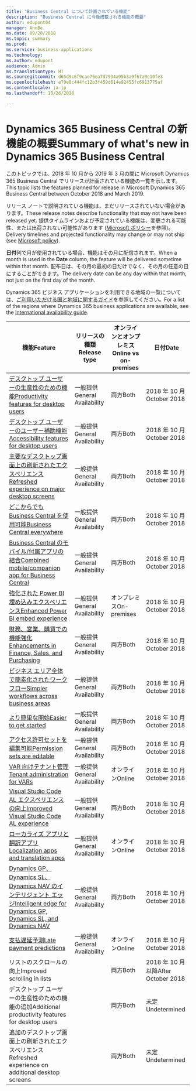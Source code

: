 ```yaml
---
title: "Business Central について計画されている機能"
description: "Business Central に今後搭載される機能の概要"
author: edupont04
manager: AnnBe
ms.date: 09/20/2018
ms.topic: summary
ms.prod: 
ms.service: business-applications
ms.technology: 
ms.author: edupont
audience: Admin
ms.translationtype: HT
ms.sourcegitcommit: d65d9c6f9cae75ea7d7934a95b3a9f67a9e10fe3
ms.openlocfilehash: e79e0c444fc12b3f459d614e92455fc6913775af
ms.contentlocale: ja-jp
ms.lasthandoff: 10/26/2018

---
```

# <a name="summary-of-whats-new-in-dynamics-365-business-central"></a><span data-ttu-id="c994c-103">Dynamics 365 Business Central の新機能の概要</span><span class="sxs-lookup"><span data-stu-id="c994c-103">Summary of what's new in Dynamics 365 Business Central</span></span>

<span data-ttu-id="c994c-104">このトピックでは、2018 年 10 月から 2019 年 3 月の間に Microsoft Dynamics 365 Business Central でリリースが計画されている機能の一覧を示します。</span><span class="sxs-lookup"><span data-stu-id="c994c-104">This topic lists the features planned for release in Microsoft Dynamics 365 Business Central between October 2018 and March 2019.</span></span>

<span data-ttu-id="c994c-105">リリース ノートで説明されている機能は、まだリリースされていない場合があります。</span><span class="sxs-lookup"><span data-stu-id="c994c-105">These release notes describe functionality that may not have been released yet.</span></span> <span data-ttu-id="c994c-106">提供タイムラインおよび予定されている機能は、変更される可能性、または出荷されない可能性があります ([Microsoft ポリシー](https://go.microsoft.com/fwlink/p/?linkid=2007332)を参照)。</span><span class="sxs-lookup"><span data-stu-id="c994c-106">Delivery timelines and projected functionality may change or may not ship (see [Microsoft policy](https://go.microsoft.com/fwlink/p/?linkid=2007332)).</span></span>

<span data-ttu-id="c994c-107">**日付**列で月が使用されている場合、機能はその月に配信されます。</span><span class="sxs-lookup"><span data-stu-id="c994c-107">When a month is used in the **Date** column, the feature will be delivered sometime within that month.</span></span> <span data-ttu-id="c994c-108">配布日は、その月の最初の日だけでなく、その月の任意の日にすることができます。</span><span class="sxs-lookup"><span data-stu-id="c994c-108">The delivery date can be any day within that month, not just on the first day of the month.</span></span>

<span data-ttu-id="c994c-109">Dynamics 365 ビジネス アプリケーションを利用できる地域の一覧については、[ご利用いただける国と地域に関するガイド](https://aka.ms/dynamics_365_international_availability_deck)を参照してください。</span><span class="sxs-lookup"><span data-stu-id="c994c-109">For a list of the regions where Dynamics 365 business applications are available, see the [International availability guide](https://aka.ms/dynamics_365_international_availability_deck).</span></span>


| <span data-ttu-id="c994c-110">機能</span><span class="sxs-lookup"><span data-stu-id="c994c-110">Feature</span></span> | <span data-ttu-id="c994c-111">リリースの種類</span><span class="sxs-lookup"><span data-stu-id="c994c-111">Release type</span></span> | <span data-ttu-id="c994c-112">オンラインとオンプレミス</span><span class="sxs-lookup"><span data-stu-id="c994c-112">Online vs on-premises</span></span> |<span data-ttu-id="c994c-113">日付</span><span class="sxs-lookup"><span data-stu-id="c994c-113">Date</span></span> |
|------------|----------|--------|--------|
| [<span data-ttu-id="c994c-114">デスクトップ ユーザーの生産性のための機能</span><span class="sxs-lookup"><span data-stu-id="c994c-114">Productivity features for desktop users</span></span>](high-productivity-user-experience.md) | <span data-ttu-id="c994c-115">一般提供</span><span class="sxs-lookup"><span data-stu-id="c994c-115">General Availability</span></span> | <span data-ttu-id="c994c-116">両方</span><span class="sxs-lookup"><span data-stu-id="c994c-116">Both</span></span> |<span data-ttu-id="c994c-117">2018 年 10 月</span><span class="sxs-lookup"><span data-stu-id="c994c-117">October 2018</span></span>  |
| [<span data-ttu-id="c994c-118">デスクトップ ユーザーのユーザー補助機能</span><span class="sxs-lookup"><span data-stu-id="c994c-118">Accessibility features for desktop users</span></span>](/business-applications-release-notes/october18/dynamics365-business-central/high-productivity-user-experience#accessibility) |  <span data-ttu-id="c994c-119">一般提供</span><span class="sxs-lookup"><span data-stu-id="c994c-119">General Availability</span></span> | <span data-ttu-id="c994c-120">両方</span><span class="sxs-lookup"><span data-stu-id="c994c-120">Both</span></span>   |<span data-ttu-id="c994c-121">2018 年 10 月</span><span class="sxs-lookup"><span data-stu-id="c994c-121">October 2018</span></span>  |
| [<span data-ttu-id="c994c-122">主要なデスクトップ画面上の刷新されたエクスペリエンス</span><span class="sxs-lookup"><span data-stu-id="c994c-122">Refreshed experience on major desktop screens</span></span>](/business-applications-release-notes/october18/dynamics365-business-central/high-productivity-user-experience#refreshed-desktop-experience) |  <span data-ttu-id="c994c-123">一般提供</span><span class="sxs-lookup"><span data-stu-id="c994c-123">General Availability</span></span> | <span data-ttu-id="c994c-124">両方</span><span class="sxs-lookup"><span data-stu-id="c994c-124">Both</span></span> | <span data-ttu-id="c994c-125">2018 年 10 月</span><span class="sxs-lookup"><span data-stu-id="c994c-125">October 2018</span></span>  |
| [<span data-ttu-id="c994c-126">どこからでも Business Central を使用可能</span><span class="sxs-lookup"><span data-stu-id="c994c-126">Business Central everywhere</span></span>](business-central-everywhere.md)|  <span data-ttu-id="c994c-127">一般提供</span><span class="sxs-lookup"><span data-stu-id="c994c-127">General Availability</span></span>  | <span data-ttu-id="c994c-128">両方</span><span class="sxs-lookup"><span data-stu-id="c994c-128">Both</span></span> |<span data-ttu-id="c994c-129">2018 年 10 月</span><span class="sxs-lookup"><span data-stu-id="c994c-129">October 2018</span></span>  |
| [<span data-ttu-id="c994c-130">Business Central のモバイル/付属アプリの結合</span><span class="sxs-lookup"><span data-stu-id="c994c-130">Combined mobile/companion app for Business Central</span></span>](/business-applications-release-notes/october18/dynamics365-business-central/high-productivity-user-experience#access-from-anywhere) |  <span data-ttu-id="c994c-131">一般提供</span><span class="sxs-lookup"><span data-stu-id="c994c-131">General Availability</span></span> | <span data-ttu-id="c994c-132">両方</span><span class="sxs-lookup"><span data-stu-id="c994c-132">Both</span></span> |<span data-ttu-id="c994c-133">2018 年 10 月</span><span class="sxs-lookup"><span data-stu-id="c994c-133">October 2018</span></span>    |
| [<span data-ttu-id="c994c-134">強化された Power BI 埋め込みエクスペリエンス</span><span class="sxs-lookup"><span data-stu-id="c994c-134">Enhanced Power BI embed experience</span></span>](enhanced-power-bi-embed-experience.md)  | <span data-ttu-id="c994c-135">一般提供</span><span class="sxs-lookup"><span data-stu-id="c994c-135">General Availability</span></span>    | <span data-ttu-id="c994c-136">オンプレミス</span><span class="sxs-lookup"><span data-stu-id="c994c-136">On-premises</span></span> |<span data-ttu-id="c994c-137">2018 年 10 月</span><span class="sxs-lookup"><span data-stu-id="c994c-137">October 2018</span></span>   |
| [<span data-ttu-id="c994c-138">財務、営業、購買での機能強化</span><span class="sxs-lookup"><span data-stu-id="c994c-138">Enhancements in Finance, Sales, and Purchasing</span></span>](finance-sales-purchases-enhancements.md)  | <span data-ttu-id="c994c-139">一般提供</span><span class="sxs-lookup"><span data-stu-id="c994c-139">General Availability</span></span>    | <span data-ttu-id="c994c-140">両方</span><span class="sxs-lookup"><span data-stu-id="c994c-140">Both</span></span> |<span data-ttu-id="c994c-141">2018 年 10 月</span><span class="sxs-lookup"><span data-stu-id="c994c-141">October 2018</span></span>   |
| [<span data-ttu-id="c994c-142">ビジネス エリア全体で簡素化されたワークフロー</span><span class="sxs-lookup"><span data-stu-id="c994c-142">Simpler workflows across business areas</span></span>](simpler-workflows-across-business-areas.md)| <span data-ttu-id="c994c-143">一般提供</span><span class="sxs-lookup"><span data-stu-id="c994c-143">General Availability</span></span>    | <span data-ttu-id="c994c-144">両方</span><span class="sxs-lookup"><span data-stu-id="c994c-144">Both</span></span> |<span data-ttu-id="c994c-145">2018 年 10 月</span><span class="sxs-lookup"><span data-stu-id="c994c-145">October 2018</span></span>   |
| [<span data-ttu-id="c994c-146">より簡単な開始</span><span class="sxs-lookup"><span data-stu-id="c994c-146">Easier to get started</span></span>](easier-to-get-started.md)| <span data-ttu-id="c994c-147">一般提供</span><span class="sxs-lookup"><span data-stu-id="c994c-147">General Availability</span></span>    | <span data-ttu-id="c994c-148">両方</span><span class="sxs-lookup"><span data-stu-id="c994c-148">Both</span></span> |<span data-ttu-id="c994c-149">2018 年 10 月</span><span class="sxs-lookup"><span data-stu-id="c994c-149">October 2018</span></span>   |
| [<span data-ttu-id="c994c-150">アクセス許可セットを編集可能</span><span class="sxs-lookup"><span data-stu-id="c994c-150">Permission sets are editable</span></span>](editablepermissionsets.md)| <span data-ttu-id="c994c-151">一般提供</span><span class="sxs-lookup"><span data-stu-id="c994c-151">General Availability</span></span>    | <span data-ttu-id="c994c-152">両方</span><span class="sxs-lookup"><span data-stu-id="c994c-152">Both</span></span> |<span data-ttu-id="c994c-153">2018 年 10 月</span><span class="sxs-lookup"><span data-stu-id="c994c-153">October 2018</span></span>   |
[<span data-ttu-id="c994c-154">VAR 向けテナント管理</span><span class="sxs-lookup"><span data-stu-id="c994c-154">Tenant administration for VARs</span></span>](var-tenant-administration.md)  | <span data-ttu-id="c994c-155">一般提供</span><span class="sxs-lookup"><span data-stu-id="c994c-155">General Availability</span></span>    | <span data-ttu-id="c994c-156">オンライン</span><span class="sxs-lookup"><span data-stu-id="c994c-156">Online</span></span>     |<span data-ttu-id="c994c-157">2018 年 10 月</span><span class="sxs-lookup"><span data-stu-id="c994c-157">October 2018</span></span>   |
| [<span data-ttu-id="c994c-158">Visual Studio Code AL エクスペリエンスの向上</span><span class="sxs-lookup"><span data-stu-id="c994c-158">Improved Visual Studio Code AL experience</span></span>](visual-studio-code-improvements.md)  | <span data-ttu-id="c994c-159">一般提供</span><span class="sxs-lookup"><span data-stu-id="c994c-159">General Availability</span></span>    |<span data-ttu-id="c994c-160">両方</span><span class="sxs-lookup"><span data-stu-id="c994c-160">Both</span></span>|<span data-ttu-id="c994c-161">2018 年 10 月</span><span class="sxs-lookup"><span data-stu-id="c994c-161">October 2018</span></span>   |
| [<span data-ttu-id="c994c-162">ローカライズ アプリと翻訳アプリ</span><span class="sxs-lookup"><span data-stu-id="c994c-162">Localization apps and translation apps</span></span>](localization.md)      |  <span data-ttu-id="c994c-163">一般提供</span><span class="sxs-lookup"><span data-stu-id="c994c-163">General Availability</span></span>  | <span data-ttu-id="c994c-164">オンライン</span><span class="sxs-lookup"><span data-stu-id="c994c-164">Online</span></span> |<span data-ttu-id="c994c-165">2018 年 10 月</span><span class="sxs-lookup"><span data-stu-id="c994c-165">October 2018</span></span>   |
| [<span data-ttu-id="c994c-166">Dynamics GP、Dynamics SL、Dynamics NAV のインテリジェント エッジ</span><span class="sxs-lookup"><span data-stu-id="c994c-166">Intelligent edge for Dynamics GP, Dynamics SL, and Dynamics NAV</span></span>](dynamics-intelligent-edge.md)   | <span data-ttu-id="c994c-167">一般提供</span><span class="sxs-lookup"><span data-stu-id="c994c-167">General Availability</span></span>  |   <span data-ttu-id="c994c-168">両方</span><span class="sxs-lookup"><span data-stu-id="c994c-168">Both</span></span>    |<span data-ttu-id="c994c-169">2018 年 10 月</span><span class="sxs-lookup"><span data-stu-id="c994c-169">October 2018</span></span>|
| [<span data-ttu-id="c994c-170">支払遅延予測</span><span class="sxs-lookup"><span data-stu-id="c994c-170">Late payment predictions</span></span>](late-payment-prediction.md)   | <span data-ttu-id="c994c-171">一般提供</span><span class="sxs-lookup"><span data-stu-id="c994c-171">General Availability</span></span>  |   <span data-ttu-id="c994c-172">オンライン</span><span class="sxs-lookup"><span data-stu-id="c994c-172">Online</span></span>    |<span data-ttu-id="c994c-173">2018 年 10 月</span><span class="sxs-lookup"><span data-stu-id="c994c-173">October 2018</span></span>|
| <span data-ttu-id="c994c-174">リストのスクロールの向上</span><span class="sxs-lookup"><span data-stu-id="c994c-174">Improved scrolling in lists</span></span> |  | <span data-ttu-id="c994c-175">両方</span><span class="sxs-lookup"><span data-stu-id="c994c-175">Both</span></span> | <span data-ttu-id="c994c-176">2018 年 10 月以降</span><span class="sxs-lookup"><span data-stu-id="c994c-176">After October 2018</span></span> |
| <span data-ttu-id="c994c-177">デスクトップ ユーザーの生産性のための機能の追加</span><span class="sxs-lookup"><span data-stu-id="c994c-177">Additional productivity features for desktop users</span></span> |     | <span data-ttu-id="c994c-178">両方</span><span class="sxs-lookup"><span data-stu-id="c994c-178">Both</span></span> |<span data-ttu-id="c994c-179">未定</span><span class="sxs-lookup"><span data-stu-id="c994c-179">Undetermined</span></span> |
| <span data-ttu-id="c994c-180">追加のデスクトップ画面上の刷新されたエクスペリエンス</span><span class="sxs-lookup"><span data-stu-id="c994c-180">Refreshed experience on additional desktop screens</span></span> |     | <span data-ttu-id="c994c-181">両方</span><span class="sxs-lookup"><span data-stu-id="c994c-181">Both</span></span> |<span data-ttu-id="c994c-182">未定</span><span class="sxs-lookup"><span data-stu-id="c994c-182">Undetermined</span></span> |

